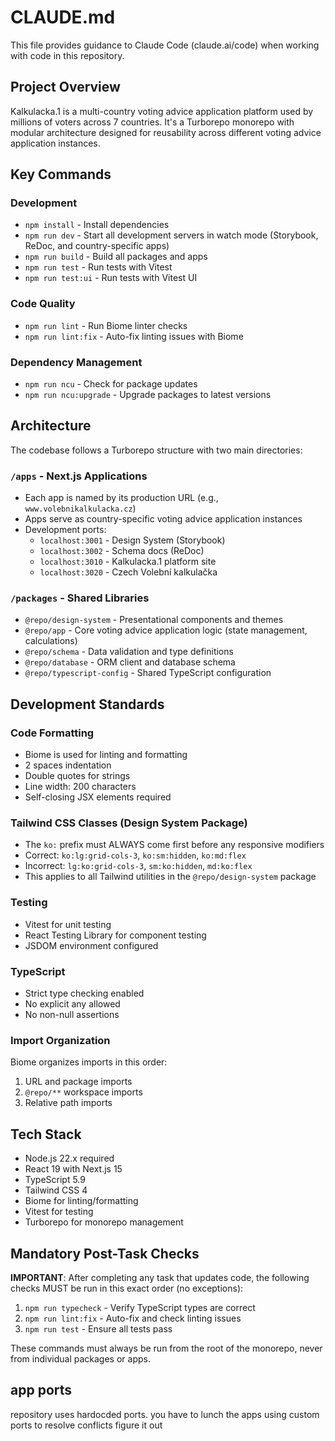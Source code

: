 # CLAUDE.md

This file provides guidance to Claude Code (claude.ai/code) when working with code in this repository.

## Project Overview

Kalkulacka.1 is a multi-country voting advice application platform used by millions of voters across 7 countries. It's a Turborepo monorepo with modular architecture designed for reusability across different voting advice application instances.

## Key Commands

### Development
- `npm install` - Install dependencies
- `npm run dev` - Start all development servers in watch mode (Storybook, ReDoc, and country-specific apps)
- `npm run build` - Build all packages and apps
- `npm run test` - Run tests with Vitest
- `npm run test:ui` - Run tests with Vitest UI

### Code Quality
- `npm run lint` - Run Biome linter checks
- `npm run lint:fix` - Auto-fix linting issues with Biome

### Dependency Management
- `npm run ncu` - Check for package updates
- `npm run ncu:upgrade` - Upgrade packages to latest versions

## Architecture

The codebase follows a Turborepo structure with two main directories:

### `/apps` - Next.js Applications
- Each app is named by its production URL (e.g., `www.volebnikalkulacka.cz`)
- Apps serve as country-specific voting advice application instances
- Development ports:
  - `localhost:3001` - Design System (Storybook)
  - `localhost:3002` - Schema docs (ReDoc)
  - `localhost:3010` - Kalkulacka.1 platform site
  - `localhost:3020` - Czech Volební kalkulačka

### `/packages` - Shared Libraries
- `@repo/design-system` - Presentational components and themes
- `@repo/app` - Core voting advice application logic (state management, calculations)
- `@repo/schema` - Data validation and type definitions
- `@repo/database` - ORM client and database schema
- `@repo/typescript-config` - Shared TypeScript configuration

## Development Standards

### Code Formatting
- Biome is used for linting and formatting
- 2 spaces indentation
- Double quotes for strings
- Line width: 200 characters
- Self-closing JSX elements required

### Tailwind CSS Classes (Design System Package)
- The `ko:` prefix must ALWAYS come first before any responsive modifiers
- Correct: `ko:lg:grid-cols-3`, `ko:sm:hidden`, `ko:md:flex`
- Incorrect: `lg:ko:grid-cols-3`, `sm:ko:hidden`, `md:ko:flex`
- This applies to all Tailwind utilities in the `@repo/design-system` package

### Testing
- Vitest for unit testing
- React Testing Library for component testing
- JSDOM environment configured

### TypeScript
- Strict type checking enabled
- No explicit any allowed
- No non-null assertions

### Import Organization
Biome organizes imports in this order:
1. URL and package imports
2. `@repo/**` workspace imports
3. Relative path imports

## Tech Stack
- Node.js 22.x required
- React 19 with Next.js 15
- TypeScript 5.9
- Tailwind CSS 4
- Biome for linting/formatting
- Vitest for testing
- Turborepo for monorepo management

## Mandatory Post-Task Checks

**IMPORTANT**: After completing any task that updates code, the following checks MUST be run in this exact order (no exceptions):

1. `npm run typecheck` - Verify TypeScript types are correct
2. `npm run lint:fix` - Auto-fix and check linting issues
3. `npm run test` - Ensure all tests pass

These commands must always be run from the root of the monorepo, never from individual packages or apps.

## app ports

repository uses hardocded ports. you have to lunch the apps using custom ports to resolve conflicts figure it out